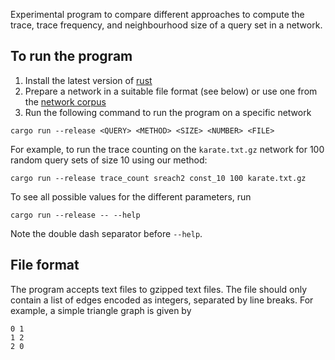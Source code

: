 Experimental program to compare different approaches to compute the trace, trace frequency, and neighbourhood size of a query set in a network.

## To run the program

1. Install the latest version of [rust](https://www.rust-lang.org/tools/install)
2. Prepare a network in a suitable file format (see below) or use one from the [network corpus](https://github.com/microgravitas/network-corpus)
3. Run the following command to run the program on a specific network
```
cargo run --release <QUERY> <METHOD> <SIZE> <NUMBER> <FILE>
```
For example, to run the trace counting on the `karate.txt.gz` network for 100 random query sets of size 10 using our method:
```
cargo run --release trace_count sreach2 const_10 100 karate.txt.gz

```
To see all possible values for the different parameters, run
```
cargo run --release -- --help
```
Note the double dash separator before `--help`.

## File format

The program accepts text files to gzipped text files. The file should only contain a list of edges encoded as integers, separated by line breaks. For example, a simple triangle graph is given by
```
0 1
1 2
2 0
```

